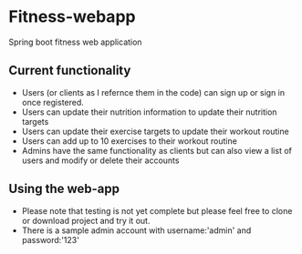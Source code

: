 # Fitness-webapp
Spring boot fitness web application

## Current functionality

* Users (or clients as I refernce them in the code) can sign up or sign in once registered.
* Users can update their nutrition information to update their nutrition targets
* Users can update their exercise targets to update their workout routine
* Users can add up to 10 exercises to their workout routine
* Admins have the same functionality as clients but can also view a list of users and modify or delete their accounts

## Using the web-app
* Please note that testing is not yet complete but please feel free to clone or download project and try it out.
* There is a sample admin account with username:'admin' and password:'123' 
